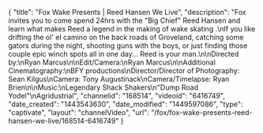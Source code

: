 {
    "title": "Fox Wake Presents | Reed Hansen We Live",
    "description": "Fox invites you to come spend 24hrs with the \"Big Chief\" Reed Hansen and learn what makes Reed a legend in the making of wake skating .\nIf you like drifting the ol' el camino on the back roads of Groveland, catching some gators during the night, shooting guns with the boys, or just finding those couple epic winch spots all in one day... Reed is your man.\n\nDirected by:\nRyan Marcus\n\nEdit\/Camera:\nRyan Marcus\n\nAdditional Cinematography:\nBFY productions\nDirector\/Director of Photography: Sean Kilgus\nCamera: Tony Augustinack\nCamera\/Timelapse: Ryan Brien\n\nMusic:\nLegendary Shack Shakers\n\"Dump Road Yodel\"\nAgridustrial",
    "channelid": "168514",
    "videoid": "6416749",
    "date_created": "1443543630",
    "date_modified": "1449597086",
    "type": "captivate",
    "layout": "channelVideo",
    "url": "\/fox\/fox-wake-presents-reed-hansen-we-live\/168514-6416749"
}